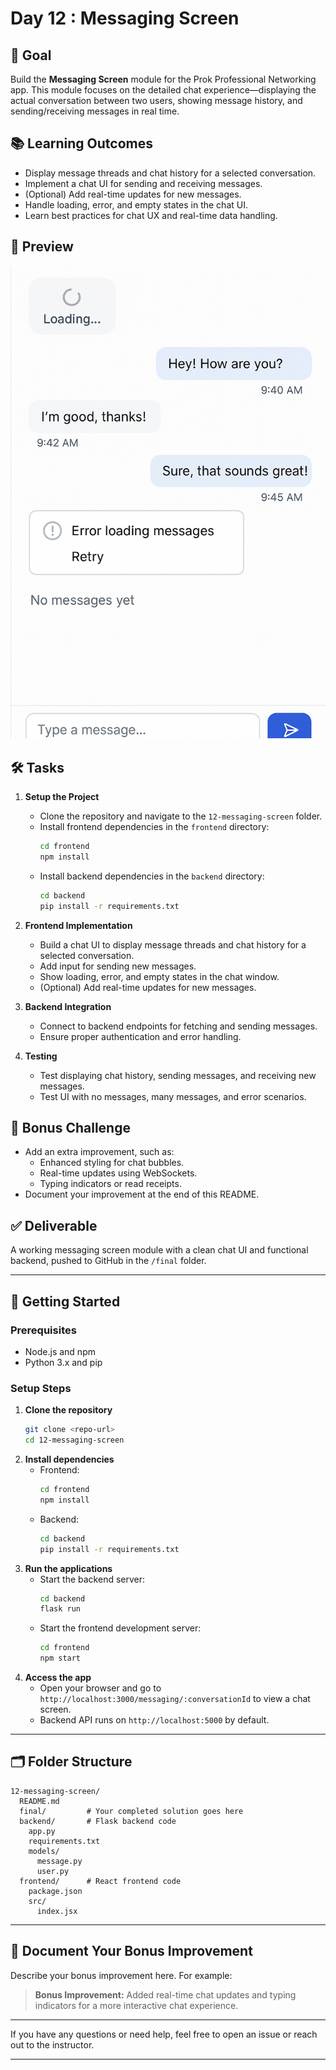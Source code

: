 # Day 12 : Messaging Screen

## 🎯 Goal

Build the **Messaging Screen** module for the Prok Professional Networking app. This module focuses on the detailed chat experience—displaying the actual conversation between two users, showing message history, and sending/receiving messages in real time.

## 📚 Learning Outcomes

- Display message threads and chat history for a selected conversation.
- Implement a chat UI for sending and receiving messages.
- (Optional) Add real-time updates for new messages.
- Handle loading, error, and empty states in the chat UI.
- Learn best practices for chat UX and real-time data handling.

## 📸 Preview

![Messaging Screen](./messaging-screen.png)

## 🛠️ Tasks

1. **Setup the Project**

   - Clone the repository and navigate to the `12-messaging-screen` folder.
   - Install frontend dependencies in the `frontend` directory:
     ```bash
     cd frontend
     npm install
     ```
   - Install backend dependencies in the `backend` directory:
     ```bash
     cd backend
     pip install -r requirements.txt
     ```

2. **Frontend Implementation**

   - Build a chat UI to display message threads and chat history for a selected conversation.
   - Add input for sending new messages.
   - Show loading, error, and empty states in the chat window.
   - (Optional) Add real-time updates for new messages.

3. **Backend Integration**

   - Connect to backend endpoints for fetching and sending messages.
   - Ensure proper authentication and error handling.

4. **Testing**
   - Test displaying chat history, sending messages, and receiving new messages.
   - Test UI with no messages, many messages, and error scenarios.

## 🧪 Bonus Challenge

- Add an extra improvement, such as:
  - Enhanced styling for chat bubbles.
  - Real-time updates using WebSockets.
  - Typing indicators or read receipts.
- Document your improvement at the end of this README.

## ✅ Deliverable

A working messaging screen module with a clean chat UI and functional backend, pushed to GitHub in the `/final` folder.

---

## 🚀 Getting Started

### Prerequisites

- Node.js and npm
- Python 3.x and pip

### Setup Steps

1. **Clone the repository**
   ```bash
   git clone <repo-url>
   cd 12-messaging-screen
   ```
2. **Install dependencies**
   - Frontend:
     ```bash
     cd frontend
     npm install
     ```
   - Backend:
     ```bash
     cd backend
     pip install -r requirements.txt
     ```
3. **Run the applications**
   - Start the backend server:
     ```bash
     cd backend
     flask run
     ```
   - Start the frontend development server:
     ```bash
     cd frontend
     npm start
     ```
4. **Access the app**
   - Open your browser and go to `http://localhost:3000/messaging/:conversationId` to view a chat screen.
   - Backend API runs on `http://localhost:5000` by default.

---

## 🗂️ Folder Structure

```
12-messaging-screen/
  README.md
  final/         # Your completed solution goes here
  backend/       # Flask backend code
    app.py
    requirements.txt
    models/
      message.py
      user.py
  frontend/      # React frontend code
    package.json
    src/
      index.jsx
```

---

## 📝 Document Your Bonus Improvement

Describe your bonus improvement here. For example:

> **Bonus Improvement:** Added real-time chat updates and typing indicators for a more interactive chat experience.

---

If you have any questions or need help, feel free to open an issue or reach out to the instructor.

---
